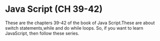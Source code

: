 # Java Script (CH 39-42)

These are the chapters 39-42 of the book of Java Script.These are about switch statements,while and do while loops. So, if you want to learn JavaScript, then follow these series.
